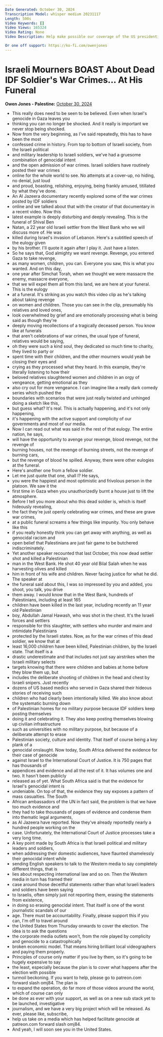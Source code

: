 ```yaml
---
Date Generated: October 30, 2024
Transcription Model: whisper medium 20231117
Length: 500s
Video Keywords: []
Video Views: 165324
Video Rating: None
Video Description: Help make possible our coverage of the US presidential election, traveling around different states asking questions other media outlets won't, both before and after the election: https://www.patreon.com/owenjones84

Or one off support: https://ko-fi.com/owenjones
---
```


# Israeli Mourners BOAST About Dead IDF Soldier's War Crimes... At His Funeral
**Owen Jones - Palestine:** [October 30, 2024](https://www.youtube.com/watch?v=Qm2w5KqAzSE)
*  This really does need to be seen to be believed. Even when Israel's genocide in Gaza leaves you
*  thinking you can no longer be shocked. And it really is important we never stop being shocked.
*  Now from the very beginning, as I've said repeatedly, this has to have been the most
*  confessed crime in history. From top to bottom of Israeli society, from the Israeli political
*  and military leadership to Israeli soldiers, we've had a gruesome combination of genocidal intent
*  and the open admission of war crimes. Israeli soldiers have routinely posted their war crimes
*  online for the whole world to see. No attempts at a cover-up, no hiding, no denial, just loud
*  and proud, boasting, relishing, enjoying, being frankly amused, titillated by what they've done.
*  An Al Jazeera documentary recently explored some of the war crimes posted by IDF soldiers
*  online and we talked about that with the creator of that documentary in a recent video. Now this
*  latest example is deeply disturbing and deeply revealing. This is the funeral of Shival Ben
*  Natan, a 22 year old Israeli settler from the West Bank who we will discuss more of. He was
*  killed during Israel's invasion of Lebanon. Here's a subtitled speech of the eulogy given
*  by his brother. I'll quote it again after I play it. Just have a listen.
*  So he says that, God almighty we want revenge. Revenge, you entered Gaza to take revenge,
*  as many women, children, you can. Everyone you saw, this is what you wanted. And on this day,
*  one year after Simchat Torah, when we thought we were massacre the enemy, massacre everyone,
*  that we will expel them all from this land, we are here at your funeral. This is the eulogy
*  at a funeral. It's striking as you watch this video clip as he's talking about taking revenge
*  on women and children. Those you can see in the clip, presumably his relatives and loved ones,
*  look overwhelmed by grief and are emotionally processing what is being said as though they're
*  deeply moving recollections of a tragically deceased person. You know like at funerals
*  that aren't celebrations of war crimes, the usual type of funeral, relatives would be saying,
*  oh they were such a kind soul, they dedicated so much time to charity, they lived to party or
*  spent time with their children, and the other mourners would yeah be closing their eyes and
*  crying as they processed what they heard. In this example, they're literally listening to how their
*  beloved relatives slaughtered women and children in an orgy of vengeance, getting emotional as they
*  also cry out for more vengeance. I can imagine like a really dark comedy series which pushed the
*  boundaries with scenarios that were just really twisted and unhinged doing a sketch like this,
*  but guess what? It's real. This is actually happening, and it's not only happening,
*  it's happening with the active support and complicity of our governments and most of our media.
*  Now I can read out what was said in the rest of that eulogy. The entire nation, he says,
*  will have the opportunity to avenge your revenge, blood revenge, not the revenge of
*  burning houses, not the revenge of burning streets, not the revenge of burning cars,
*  but the revenge of blood he spilled. Anyway, there were other eulogies at the funeral.
*  Here's another one from a fellow soldier.
*  Let me just quote that one, shall I? He says,
*  you were the happiest and most optimistic and frivolous person in the platoon. We saw it the
*  first time in Gaza when you unauthorizedly burnt a house just to lift the atmosphere.
*  Before I tell you more about who this dead soldier is, which is itself hideously revealing,
*  the fact they're just openly celebrating war crimes, and these are grave war crimes,
*  at a public funeral screams a few things like impunity. You only behave like this
*  if you really honestly think you can get away with anything, as well as genocidal racism and
*  open belief that Palestinians are just fair game to be butchered indiscriminately.
*  Yet another speaker recounted that last October, this now dead settler shot and killed a Palestinian
*  man in the West Bank. He shot 40 year old Bilal Salah when he was harvesting olives and killed
*  him in front of his wife and children. Never facing justice for what he did. The speaker at
*  the funeral said about this, I was so impressed by you and added, you shoot, you talk, you drive
*  them away. I would know that in the West Bank, hundreds of Palestinians, including at least 165
*  children have been killed in the last year, including recently an 11 year old Palestinian
*  boy, Abdullah Jamal Hawash, who was shot in the chest. It's the Israeli forces and settlers
*  responsible for this slaughter, with settlers who murder and maim and intimidate Palestinians
*  protected by the Israeli states. Now, as for the war crimes of this dead soldier, we know that at
*  least 16,000 children have been killed, Palestinian children, by the Israeli state. That itself is a
*  drastic underestimate and that includes not just say airstrikes when the Israeli military selects
*  targets knowing that there were children and babies at home before they blow them up, but
*  includes the deliberate shooting of children in the head and chest by Israeli snipers. Just recently
*  dozens of US based medics who served in Gaza shared their hideous stories of receiving such
*  children who had clearly been intentionally killed. We also know about the systematic burning down
*  of Palestinian homes for no military purpose because IDF soldiers keep posting themselves
*  doing it and celebrating it. They also keep posting themselves blowing up civilian infrastructure
*  such as universities with no military purpose, but because of a deliberate attempt to erase
*  Palestinian society, culture and identity. That itself of course being a key plank of a
*  genocidal onslaught. Now today, South Africa delivered the evidence for their case of genocide
*  against Israel to the International Court of Justice. It is 750 pages that has thousands of
*  appendices and evidence and all the rest of it. It has volumes one and two. It hasn't been publicly
*  released as of yet. What South Africa said is that the evidence for Israel's genocidal intent is
*  undeniable. On top of that, the evidence they say exposes a pattern of mass casualties. The South
*  African ambassadors of the UN in fact said, the problem is that we have too much evidence and
*  they had to take thousands of pages of evidence and condense them into thematic legal arguments,
*  as Al Jazeera have reported. Now they've already reportedly nearly a hundred people working on the
*  case. Unfortunately, the International Court of Justice processes take a very long time.
*  A key point made by South Africa is that Israeli political and military leaders and soldiers,
*  when addressing their domestic audiences, have flaunted shamelessly their genocidal intent while
*  sending English speakers to talk to the Western media to say completely different things, that is
*  lies about respecting international law and so on. Then the Western media in turn has framed their
*  case around those deceitful statements rather than what Israeli leaders and soldiers have been saying
*  to Israelis, often simply just not reporting them, erasing the statements from existence,
*  in doing so erasing genocidal intent. That itself is one of the worst journalistic scandals of our
*  age. There must be accountability. Finally, please support this if you can, I'm off to travel around
*  the United States from Thursday onwards to cover the election. The idea is to ask the questions
*  the corporate media outlets won't, from the role played by complicity and genocide to a catastrophically
*  broken economic model. That means hiring brilliant local videographers and paying them properly.
*  Principles of course only matter if you live by them, so it's going to be hugely expensive to say
*  the least, especially because the plan is to cover what happens after the election with possible
*  turmoil beckoning. If you want to help, please go to patreon.com forward slash omj84. The plan is
*  to expand the operation, do far more of those videos around the world, which of course can only
*  be done as ever with your support, as well as on a new sub stack yet to be launched, investigative
*  journalism, and we have a very big project which will be released. As ever, please like, subscribe,
*  help us take on a media which has helped facilitate genocide at patreon.com forward slash omj84.
*  And yeah, I will soon see you in the United States.
